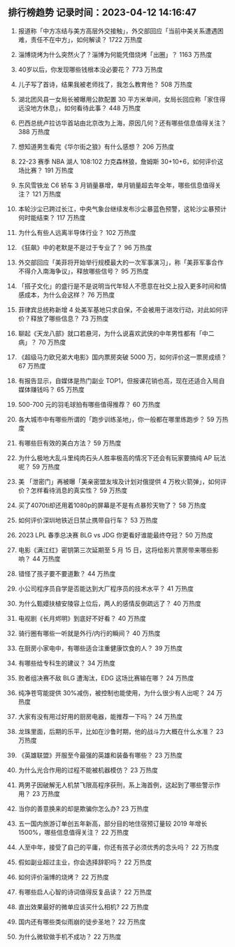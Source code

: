 
## 排行榜趋势 记录时间：2023-04-12 14:16:47
  
  1. 报道称「中方冻结与美方高层外交接触」，外交部回应「当前中美关系遭遇困难，责任不在中方」，如何解读？ 1722 万热度
    
  2. 淄博烧烤为什么突然火了？淄博为何能凭借烧烤「出圈」？ 1163 万热度
    
  3. 40岁以后，你发现哪些钱根本没必要花？ 773 万热度
    
  4. 儿子写了首诗，结果我被老师找了，我怎么教育他？ 508 万热度
    
  5. 湖北团风县一女局长被曝用公款配置 30 平方米单间，女局长回应称「家住得远没地方休息」，如何看待此事？ 448 万热度
    
  6. 巴西总统卢拉访华首站由北京改为上海，原因几何？还有哪些信息值得关注？ 388 万热度
    
  7. 想知道男生看完《华尔街之狼》有什么感想？ 206 万热度
    
  8. 22-23 赛季 NBA 湖人 108:102 力克森林狼，詹姆斯 30+10+6，如何评价这场比赛？ 191 万热度
    
  9. 东风雪铁龙 C6 轿车 3 月销量暴增，单月销量超去年全年，哪些信息值得关注？ 121 万热度
    
  10. 本轮沙尘已跨过长江，中央气象台继续发布沙尘暴蓝色预警，这轮沙尘暴预计何时能结束？ 117 万热度
    
  11. 为什么有些人远离半导体行业？ 102 万热度
    
  12. 《狂飙》中的老默是不是过于专业了？ 96 万热度
    
  13. 外交部回应「美菲将开始举行规模最大的一次军事演习」，称「美菲军事合作不得介入南海争议」，释放哪些信号？ 95 万热度
    
  14. 「搭子文化」的盛行是不是说明当代年轻人不愿意在社交上投入更多时间和情感成本，为什么会这样？ 76 万热度
    
  15. 菲律宾总统称新增 4 处美军基地只求自保，不会被用于进攻行动，对此如何评价？释放了哪些信息？ 73 万热度
    
  16. 聊起《天龙八部》就口若悬河，为什么说喜欢武侠的中年男性都有「中二病」？ 70 万热度
    
  17. 《超级马力欧兄弟大电影》国内票房突破 5000 万，如何评价这一票房成绩？ 67 万热度
    
  18. 有报告显示，自媒体是热门副业 TOP1，但报课花销也高，现在还适合入局自媒体赚钱吗？ 65 万热度
    
  19. 500-700 元的羽毛球拍有哪些值得推荐？ 60 万热度
    
  20. 各大城市中有哪些所谓的「跑步训练圣地」，你一般都在哪里练跑步？ 59 万热度
    
  21. 有哪些巨有效的美白方法？ 59 万热度
    
  22. 为什么极地大乱斗里纯肉石头人胜率极高的情况下还会有玩家要搞纯 AP 玩法呢？ 59 万热度
    
  23. 美 「泄密门」再被曝「美亲密盟友埃及计划对俄提供 4 万枚火箭弹」，如何评价？怎样看待消息的真实性？ 59 万热度
    
  24. 买了4070ti却还用着1080p的屏幕是不是有点暴殄天物了？ 58 万热度
    
  25. 如何评价深圳地铁近日禁止携带自行车？ 53 万热度
    
  26. 2023 LPL 春季总决赛 BLG vs JDG 你更看好谁能最终夺冠？ 50 万热度
    
  27. 电影《满江红》密钥第三次延期至 5 月 15 日，这将给影片票房带来哪些影响？ 44 万热度
    
  28. 错怪了孩子要不要道歉？ 44 万热度
    
  29. 小公司程序员自学是否能达到大厂程序员的技术水平？ 41 万热度
    
  30. 为什么甄嬛扶植安陵容上位后，两人的感情反倒疏远了？ 40 万热度
    
  31. 电视剧《长月烬明》到底好不好看？ 40 万热度
    
  32. 骑行圈有哪些一听就是外行/内行的瞬间？ 40 万热度
    
  33. 在厨房小家电中，有哪些适合注重健康饮食的人？ 39 万热度
    
  34. 有哪些给专科生的建议？ 34 万热度
    
  35. 败者组决赛不敌 BLG 遭淘汰，EDG 这场比赛输在哪？ 24 万热度
    
  36. 纯净苍穹能提供 30%减伤，被控制也能使用，为什么很少有人出呢？ 24 万热度
    
  37. 大家有没有用过好用的厨房电器，能推荐一下吗？ 24 万热度
    
  38. 龙珠里面，后期的乐平，比如在沙鲁时期，他的战斗力大概在什么水准？ 23 万热度
    
  39. 《英雄联盟》开服至今最强的英雄和装备有哪些？ 23 万热度
    
  40. 为什么光合作用的过程不能被机器模仿？ 23 万热度
    
  41. 两男子因破解无人机禁飞限高程序获刑，系上海首例，这起到了哪些警示作用？ 23 万热度
    
  42. 当你的善意换来的却是欺骗你怎么办? 23 万热度
    
  43. 五一国内旅游订单创五年新高，部分目的地住宿预订量较 2019 年增长1500%，哪些信息值得关注？ 22 万热度
    
  44. 人至中年，接受了自己的平庸，你还有孩子必须优秀的念头吗？ 22 万热度
    
  45. 假如副业超过主业，你会选择辞职吗？ 22 万热度
    
  46. 如何评价淄博的烧烤？ 22 万热度
    
  47. 有哪些启人心智的诗词值得反复品读？ 22 万热度
    
  48. 直出效果最好的微单应该买什么相机? 22 万热度
    
  49. 国内还有哪些类似雨崩的徒步圣地？ 22 万热度
    
  50. 为什么微软做手机不成功？ 22 万热度
    
